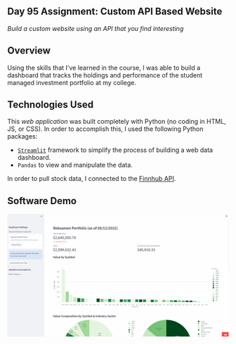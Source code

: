 ## Day 95 Assignment: Custom API Based Website

_Build a custom website using an API that you find interesting_

## Overview

Using the skills that I've learned in the course, I was able to build a dashboard that tracks the holdings and performance of the student managed investment portfolio at my college.

## Technologies Used

This _web application_ was built completely with Python (no coding in HTML, JS, or CSS). In order to accomplish this, I used the following Python packages:
- [`Streamlit`](https://streamlit.io/) framework to simplify the process of building a web data dashboard.
- `Pandas` to view and manipulate the data.

In order to pull stock data, I connected to the [Finnhub API](https://finnhub.io/).

## Software Demo

![Portfolio Analytics Dashboard Demo](./demo.gif)
